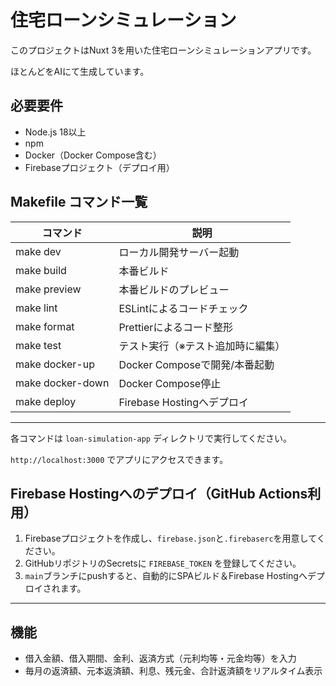 # 住宅ローンシミュレーション

このプロジェクトはNuxt 3を用いた住宅ローンシミュレーションアプリです。

ほとんどをAIにて生成しています。

## 必要要件
- Node.js 18以上
- npm
- Docker（Docker Compose含む）
- Firebaseプロジェクト（デプロイ用）

## Makefile コマンド一覧

| コマンド           | 説明                                 |
|--------------------|--------------------------------------|
| make dev           | ローカル開発サーバー起動             |
| make build         | 本番ビルド                           |
| make preview       | 本番ビルドのプレビュー               |
| make lint          | ESLintによるコードチェック           |
| make format        | Prettierによるコード整形             |
| make test          | テスト実行（※テスト追加時に編集）    |
| make docker-up     | Docker Composeで開発/本番起動        |
| make docker-down   | Docker Compose停止                   |
| make deploy        | Firebase Hostingへデプロイ           |

---

各コマンドは `loan-simulation-app` ディレクトリで実行してください。


`http://localhost:3000` でアプリにアクセスできます。

## Firebase Hostingへのデプロイ（GitHub Actions利用）

1. Firebaseプロジェクトを作成し、`firebase.json`と`.firebaserc`を用意してください。
2. GitHubリポジトリのSecretsに `FIREBASE_TOKEN` を登録してください。
3. `main`ブランチにpushすると、自動的にSPAビルド＆Firebase Hostingへデプロイされます。

---

## 機能
- 借入金額、借入期間、金利、返済方式（元利均等・元金均等）を入力
- 毎月の返済額、元本返済額、利息、残元金、合計返済額をリアルタイム表示
